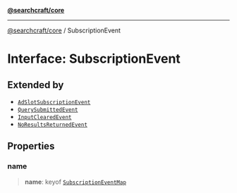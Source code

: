 [**@searchcraft/core**](/reference/sdk/core/README.md)

***

[@searchcraft/core](/reference/sdk/core/globals.md) / SubscriptionEvent

# Interface: SubscriptionEvent

## Extended by

- [`AdSlotSubscriptionEvent`](/reference/sdk/core/interfaces/AdSlotSubscriptionEvent.md)
- [`QuerySubmittedEvent`](/reference/sdk/core/interfaces/QuerySubmittedEvent.md)
- [`InputClearedEvent`](/reference/sdk/core/interfaces/InputClearedEvent.md)
- [`NoResultsReturnedEvent`](/reference/sdk/core/interfaces/NoResultsReturnedEvent.md)

## Properties

### name

> **name**: keyof [`SubscriptionEventMap`](/reference/sdk/core/interfaces/SubscriptionEventMap.md)

